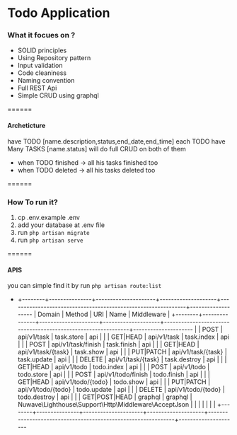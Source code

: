 <h1>Todo Application</h1>
<h3>What it focues on ?</h3>
<ul>
  <li>SOLID principles</li>
  <li>Using Repository pattern</li>
  <li>Input validation</li>
  <li>Code cleaniness</li>
  <li>Naming convention</li>
  <li>Full REST Api</li>
  <li>Simple CRUD using graphql</li>
</ul>

======

#### Archeticture
have TODO [name.description,status,end_date,end_time]
each TODO have Many TASKS [name.status]
will do full CRUD on both of them
- when TODO finished -> all his tasks finished too
- when TODO deleted -> all his tasks deleted too

======

<h3>How To run it?</h3>

  1. cp .env.example .env
  2. add your database at .env file
  3. run `php artisan migrate`
  4. run `php artisan serve`


======

#### APIS
<span>you can simple find it by run `php artisan route:list` </span>

* +--------+---------------+---------------------+--------------------+--------------------------------------------------------------+-------------------
| Domain | Method        | URI                 | Name              | Middleware                                                      |
+--------+---------------+---------------------+--------------------+--------------------------------------------------------------+---------------------
|        | POST          | api/v1/task         | task.store         | api                                                             |
|        | GET|HEAD      | api/v1/task         | task.index         | api                                                             |
|        | POST          | api/v1/task/finish  | task.finish        | api                                                             |
|        | GET|HEAD      | api/v1/task/{task}  | task.show          | api                                                             |
|        | PUT|PATCH     | api/v1/task/{task}  | task.update        | api                                                             |
|        | DELETE        | api/v1/task/{task}  | task.destroy       | api                                                             |
|        | GET|HEAD      | api/v1/todo         | todo.index         | api                                                             |
|        | POST          | api/v1/todo         | todo.store         | api                                                             |
|        | POST          | api/v1/todo/finish  | todo.finish        | api                                                             |
|        | GET|HEAD      | api/v1/todo/{todo}  | todo.show          | api                                                             |
|        | PUT|PATCH     | api/v1/todo/{todo}  | todo.update        | api                                                             |
|        | DELETE        | api/v1/todo/{todo}  | todo.destroy       | api                                                             |
|        | GET|POST|HEAD | graphql             | graphql            | Nuwave\Lighthouse\Support\Http\Middleware\AcceptJson            |
|        |               |                     |                    |                                                                 | 
+--------+---------------+---------------------+--------------------+--------------------------------------------------------------+---------------------
